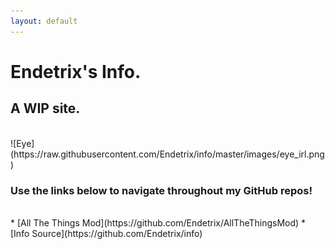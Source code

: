 ```yaml
---
layout: default
---
```


# Endetrix's Info.

## A WIP site.

<br>
![Eye](https://raw.githubusercontent.com/Endetrix/info/master/images/eye_irl.png)


### Use the links below to navigate throughout my GitHub repos!
<br>
* [All The Things Mod](https://github.com/Endetrix/AllTheThingsMod)
* [Info Source](https://github.com/Endetrix/info)




